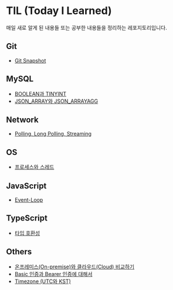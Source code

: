 # TIL (Today I Learned)

매일 새로 알게 된 내용들 또는 공부한 내용들을 정리하는 레포지토리입니다.

## Git

-   [Git Snapshot](https://github.com/iamkanguk97/TIL/blob/main/Git/Git-Snapshot.md)

## MySQL

-   [BOOLEAN과 TINYINT](https://github.com/iamkanguk97/TIL/blob/main/MySQL/BOOLEAN%EA%B3%BC%20TINYINT.md)
-   [JSON_ARRAY와 JSON_ARRAYAGG](https://github.com/iamkanguk97/TIL/blob/main/MySQL/JSON_ARRAY%EC%99%80%20JSON_ARRAYAGG.md)

## Network

-   [Polling, Long Polling, Streaming](https://github.com/iamkanguk97/TIL/blob/main/Network/Polling.md)

## OS

-   [프로세스와 스레드](https://github.com/iamkanguk97/TIL/blob/main/OS/%ED%94%84%EB%A1%9C%EC%84%B8%EC%8A%A4%EC%99%80%20%EC%8A%A4%EB%A0%88%EB%93%9C.md)

## JavaScript

-   [Event-Loop](https://github.com/iamkanguk97/TIL/blob/main/JavaScript/Event-Loop.md)

## TypeScript

-   [타입 호환성](https://github.com/iamkanguk97/TIL/blob/main/TypeScript/%ED%83%80%EC%9E%85%20%ED%98%B8%ED%99%98%EC%84%B1.md)

## Others

-   [온프레미스(On-premise)와 클라우드(Cloud) 비교하기](<https://github.com/iamkanguk97/TIL/blob/main/Others/%EC%98%A8%ED%94%84%EB%A0%88%EB%AF%B8%EC%8A%A4(On-premise)%EC%99%80%20%ED%81%B4%EB%9D%BC%EC%9A%B0%EB%93%9C(Cloud).md>)
-   [Basic 인증과 Bearer 인증에 대해서](https://github.com/iamkanguk97/TIL/blob/main/Basic%20%EC%9D%B8%EC%A6%9D%EA%B3%BC%20Bearer%20%EC%9D%B8%EC%A6%9D.md)
-   [Timezone (UTC와 KST)](https://github.com/iamkanguk97/TIL/blob/main/Others/Timezone.md)
